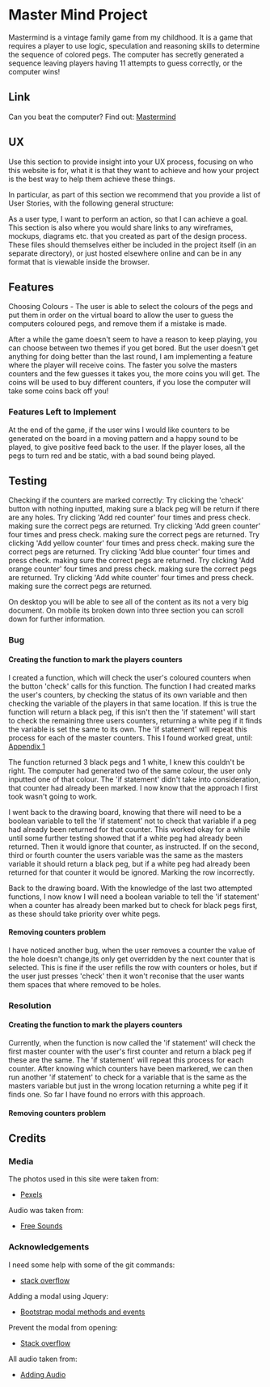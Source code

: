 # Master Mind Project

Mastermind is a vintage family game from my childhood. It is a game that requires a player to use logic, speculation and reasoning skills to determine the sequence of colored pegs. The computer has secretly generated a sequence leaving players having 11 attempts to guess correctly, or the computer wins!

## Link

Can you beat the computer? Find out: [Mastermind](https://fordalex.github.io/master-mind-project/)

## UX
Use this section to provide insight into your UX process, focusing on who this website is for, what it is that they want to achieve and how your project is the best way to help them achieve these things.

In particular, as part of this section we recommend that you provide a list of User Stories, with the following general structure:

As a user type, I want to perform an action, so that I can achieve a goal.
This section is also where you would share links to any wireframes, mockups, diagrams etc. that you created as part of the design process. These files should themselves either be included in the project itself (in an separate directory), or just hosted elsewhere online and can be in any format that is viewable inside the browser.

## Features

Choosing Colours - The user is able to select the colours of the pegs and put them in order on the virtual board to allow the user to guess the computers coloured pegs, and remove them if a mistake is made.

After a while the game doesn't seem to have a reason to keep playing, you can choose between two themes if you get bored. But the user doesn't get anything for doing better than the last round, I am implementing a feature where the player will receive coins. The faster you solve the masters counters and the few guesses it takes you, the more coins you will get. The coins will be used to buy different counters, if you lose the computer will take some coins back off you!

### Features Left to Implement

At the end of the game, if the user wins I would like counters to be generated on the board in a moving pattern and a happy sound to be played, to give positive feed back to the user. If the player loses, all the pegs to turn red and be static, with a bad sound being played.

## Testing

Checking if the counters are marked correctly:
Try clicking the 'check' button with nothing inputted, making sure a black peg will be return if there are any holes.
Try clicking 'Add red counter' four times and press check. making sure the correct pegs are returned.
Try clicking 'Add green counter' four times and press check. making sure the correct pegs are returned.
Try clicking 'Add yellow counter' four times and press check. making sure the correct pegs are returned.
Try clicking 'Add blue counter' four times and press check. making sure the correct pegs are returned.
Try clicking 'Add orange counter' four times and press check. making sure the correct pegs are returned.
Try clicking 'Add white counter' four times and press check. making sure the correct pegs are returned.


On desktop you will be able to see all of the content as its not a very big document. On mobile its broken down into three section you can scroll down for further information.

### Bug

#### Creating the function to mark the players counters

I created a function, which will check the user's coloured counters when the button 'check' calls for this function. The function I had created marks the user's counters, by checking the status of its own variable and then checking the variable of the players in that same location. If this is true the function will return a black peg, if this isn't then the 'if statement' will start to check the remaining three users counters, returning a white peg if it finds the variable is set the same to its own. The 'if statement' will repeat this process for each of the master counters. This I found worked great, until:
[Appendix 1](https://github.com/Fordalex/master-mind-project/blob/master/testing/automatic-marking-problem.png)

The function returned 3 black pegs and 1 white, I knew this couldn't be right. The computer had generated two of the same colour, the user only inputted one of that colour. The 'if statement' didn't take into consideration, that counter had already been marked. I now know that the approach I first took wasn't going to work.

I went back to the drawing board, knowing that there will need to be a boolean variable to tell the 'if statement' not to check that variable if a peg had already been returned for that counter. This worked okay for a while until some further testing showed that if a white peg had already been returned. Then it would ignore that counter, as instructed. If on the second, third or fourth counter the users variable was the same as the masters variable it should return a black peg, but if a white peg had already been returned for that counter it would be ignored. Marking the row incorrectly.

Back to the drawing board. With the knowledge of the last two attempted functions, I now know I will need a boolean variable to tell the 'if statement' when a counter has already been marked but to check for black pegs first, as these should take priority over white pegs.

#### Removing counters problem

I have noticed another bug, when the user removes a counter the value of the hole doesn't change,its only get overridden by the next counter that is selected. This is fine if the user refills the row with counters or holes, but if the user just presses 'check' then it won't reconise that the user wants them spaces that where removed to be holes.

### Resolution

#### Creating the function to mark the players counters

Currently, when the function is now called the 'if statement' will check the first master counter with the user's first counter and return a black peg if these are the same. The 'if statement' will repeat this process for each counter. After knowing which counters have been markered, we can then run another 'if statement' to check for a variable that is the same as the masters variable but just in the wrong location returning a white peg if it finds one. So far I have found no errors with this approach.

#### Removing counters problem

## Credits

### Media

The photos used in this site were taken from:

* [Pexels](https://www.pexels.com/)

Audio was taken from:

* [Free Sounds](https://freesound.org/)


### Acknowledgements

I need some help with some of the git commands:

* [stack overflow](https://stackoverflow.com/questions/10510462/force-git-push-to-overwrite-remote-files)

Adding a modal using Jquery:

* [Bootstrap modal methods and events](https://www.youtube.com/watch?v=1yrTszHY-mQ)

Prevent the modal from opening:

* [Stack overflow](https://stackoverflow.com/questions/16152073/prevent-bootstrap-modal-from-disappearing-when-clicking-outside-or-pressing-esca)

All audio taken from:

* [Adding Audio](https://www.youtube.com/watch?v=p4OHVJxd2FI)


